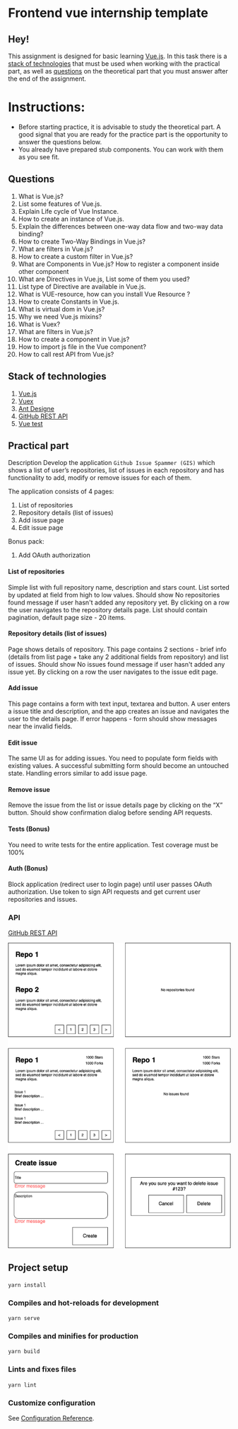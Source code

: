 # Frontend vue internship template

## Hey!

This assignment is designed for basic learning [Vue.js](https://Vue.js.org/). In this task there is a [stack of technologies](#stackOfTechnologies) that must be used when working with the practical part, as well as [questions](#Questions) on the theoretical part that you must answer after the end of the assignment.

# Instructions:

* Before starting practice, it is advisable to study the theoretical part. A good signal that you are ready for the practice part is the opportunity to answer the questions below.
* You already have prepared stub components. You can work with them as you see fit.


## Questions
1) What is Vue.js?
2) List some features of Vue.js.
3) Explain Life cycle of Vue Instance.
4) How to create an instance of Vue.js.
5) Explain the differences between one-way data flow and two-way data binding?
6) How to create Two-Way Bindings in Vue.js?
7) What are filters in Vue.js?
8) How to create a custom filter in Vue.js?
9) What are Components in Vue.js? How to register a component inside other component
10) What are Directives in Vue.js, List some of them you used?
11) List type of Directive are available in Vue.js.
12) What is VUE-resource, how can you install Vue Resource ?
13) How to create Constants in Vue.js.
14) What is virtual dom in Vue.js?
15) Why we need Vue.js mixins?
16) What is Vuex?
17) What are filters in Vue.js?
18) How to create a component in Vue.js?
19) How to import js file in the Vue component?
20) How to call rest API from Vue.js?

## Stack of technologies<a name="stackOfTechnologies"></a>

1) [Vue.js](https://Vue.js.org/)
3) [Vuex](https://Vue.js.org/)
2) [Ant Designe](https://Vue.js.org/)
4) [GitHub REST API](https://docs.github.com/en/rest)
4) [Vue test](https://vue-test-utils.vuejs.org/guides/#common-tips)

## Practical part

Description
Develop the application `Github Issue Spammer (GIS)` which shows a list of user’s repositories, list of issues in each repository and has functionality to add, modify or remove issues for each of them.

The application consists of 4 pages:
1) List of repositories
2) Repository details (list of issues)
3) Add issue page
4) Edit issue page

Bonus pack:
1) Add OAuth authorization

#### List of repositories
Simple list with full repository name, description and stars count. List sorted by updated at field from high to low values. Should show No repositories found message if user hasn't added any repository yet. By clicking on a row the user navigates to the repository details page. List should contain pagination, default page size - 20 items.
#### Repository details (list of issues)
Page shows details of repository. This page contains 2 sections - brief info (details from list page + take any 2 additional fields from repository) and list of issues. Should show No issues found message if user hasn't added any issue yet. By clicking on a row the user navigates to the issue edit page.
#### Add issue
This page contains a form with text input, textarea and button. A user enters a issue title and description, and the app creates an issue and navigates the user to the details page. If error happens - form should show messages near the invalid fields.
#### Edit issue
The same UI as for adding issues. You need to populate form fields with existing values. A successful submitting form should become an untouched state. Handling errors similar to add issue page.
#### Remove issue
Remove the issue from the list or issue details page by clicking on the “X” button. Should show confirmation dialog before sending API requests.
#### Tests (Bonus)
You need to write tests for the entire application. Test coverage must be 100%
#### Auth (Bonus)
Block application (redirect user to login page) until user passes OAuth authorization. Use token to sign API requests and get current user repositories and issues.
### API
[GitHub REST API](https://docs.github.com/en/rest)

![project_image](https://github.com/IgorSobol/frontend-vue-internship-template/blob/master/project_image.png)


## Project setup
```
yarn install
```

### Compiles and hot-reloads for development
```
yarn serve
```

### Compiles and minifies for production
```
yarn build
```

### Lints and fixes files
```
yarn lint
```

### Customize configuration
See [Configuration Reference](https://cli.Vue.js.org/config/).
